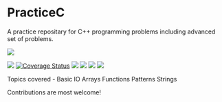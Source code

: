 # PracticeC
A practice repositary for C++ programming problems including advanced set of problems.

![](https://visitor-badge-reloaded.herokuapp.com/badge?page_id=visitor-badge-reloaded-visitors&color=55acb7&style=for-the-badge&logo=Github)

[![](https://goreportcard.com/badge/github.com/mannadamay12/PracticeC)](https://goreportcard.com/report/github.com/mannadamay12/PracticeC)
[![Coverage Status](https://coveralls.io/repos/github/mannadamay12/PracticeC/badge.svg?branch=main)](https://coveralls.io/github/mannadamay12/PracticeC?branch=main)
![](https://img.shields.io/github/issues-raw/mannadamay12/PracticeC?label=Issues)
![](https://img.shields.io/github/issues-closed-raw/mannadamay12/PracticeC?label=Closed+Issues)
![](https://img.shields.io/github/issues-pr-raw/mannadamay12/PracticeC?label=Open+PRs)
![](https://img.shields.io/github/issues-pr-closed-raw/mannadamay12/PracticeC?label=Closed+PRs)

Topics covered -
Basic IO
Arrays
Functions
Patterns
Strings

Contributions are most welcome!
